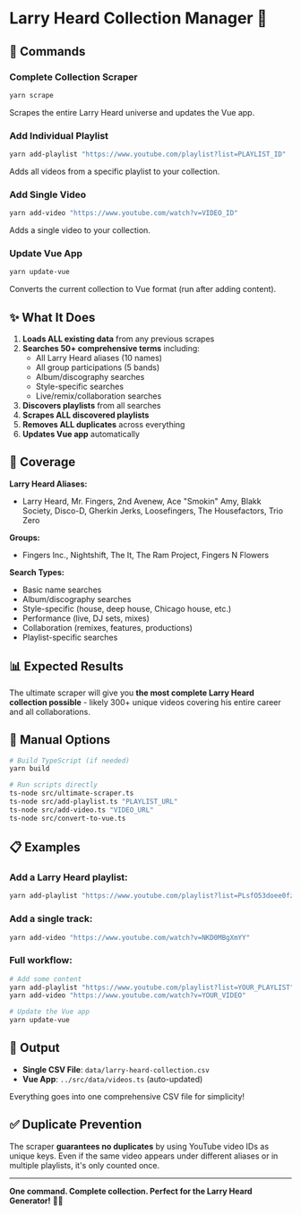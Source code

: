 # Larry Heard Collection Manager 🎵

## 🚀 Commands

### **Complete Collection Scraper**
```bash
yarn scrape
```
Scrapes the entire Larry Heard universe and updates the Vue app.

### **Add Individual Playlist**
```bash
yarn add-playlist "https://www.youtube.com/playlist?list=PLAYLIST_ID"
```
Adds all videos from a specific playlist to your collection.

### **Add Single Video**
```bash
yarn add-video "https://www.youtube.com/watch?v=VIDEO_ID"
```
Adds a single video to your collection.

### **Update Vue App**
```bash
yarn update-vue
```
Converts the current collection to Vue format (run after adding content).

## ✨ What It Does

1. **Loads ALL existing data** from any previous scrapes
2. **Searches 50+ comprehensive terms** including:
   - All Larry Heard aliases (10 names)
   - All group participations (5 bands)
   - Album/discography searches
   - Style-specific searches
   - Live/remix/collaboration searches
3. **Discovers playlists** from all searches
4. **Scrapes ALL discovered playlists**
5. **Removes ALL duplicates** across everything
6. **Updates Vue app** automatically

## 🎯 Coverage

**Larry Heard Aliases:**
- Larry Heard, Mr. Fingers, 2nd Avenew, Ace "Smokin" Amy, Blakk Society, Disco-D, Gherkin Jerks, Loosefingers, The Housefactors, Trio Zero

**Groups:**
- Fingers Inc., Nightshift, The It, The Ram Project, Fingers N Flowers

**Search Types:**
- Basic name searches
- Album/discography searches
- Style-specific (house, deep house, Chicago house, etc.)
- Performance (live, DJ sets, mixes)
- Collaboration (remixes, features, productions)
- Playlist-specific searches

## 📊 Expected Results

The ultimate scraper will give you **the most complete Larry Heard collection possible** - likely 300+ unique videos covering his entire career and all collaborations.

## 🔧 Manual Options

```bash
# Build TypeScript (if needed)
yarn build

# Run scripts directly
ts-node src/ultimate-scraper.ts
ts-node src/add-playlist.ts "PLAYLIST_URL"
ts-node src/add-video.ts "VIDEO_URL"
ts-node src/convert-to-vue.ts
```

## 📋 Examples

### Add a Larry Heard playlist:
```bash
yarn add-playlist "https://www.youtube.com/playlist?list=PLsfO53doee0fzd6hDScc13_DNiCXbKHl8"
```

### Add a single track:
```bash
yarn add-video "https://www.youtube.com/watch?v=NKD0MBgXmYY"
```

### Full workflow:
```bash
# Add some content
yarn add-playlist "https://www.youtube.com/playlist?list=YOUR_PLAYLIST"
yarn add-video "https://www.youtube.com/watch?v=YOUR_VIDEO"

# Update the Vue app
yarn update-vue
```

## 📁 Output

- **Single CSV File**: `data/larry-heard-collection.csv`
- **Vue App**: `../src/data/videos.ts` (auto-updated)

Everything goes into one comprehensive CSV file for simplicity!

## ✅ Duplicate Prevention

The scraper **guarantees no duplicates** by using YouTube video IDs as unique keys. Even if the same video appears under different aliases or in multiple playlists, it's only counted once.

---

**One command. Complete collection. Perfect for the Larry Heard Generator!** 🎵✨